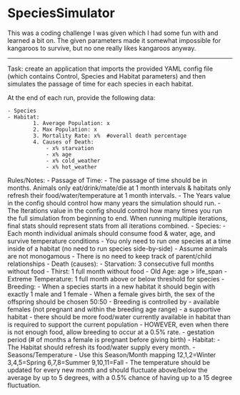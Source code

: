 SpeciesSimulator
================

This was a coding challenge I was given which I had some fun with and learned a bit on.  The given parameters made it somewhat impossible for kangaroos to survive, but no one really likes kangaroos anyway.
****************************


Task: create an application that imports the provided YAML config file (which contains Control, Species and Habitat parameters) and then simulates the passage of time for each species in each habitat.

At the end of each run, provide the following data:

	- Species
	- Habitat:
			1. Average Population: x
			2. Max Population: x
			3. Mortality Rate: x%  #overall death percentage
			4. Causes of Death:
				- x% starvation
				- x% age
				- x% cold_weather
				- x% hot_weather
		
Rules/Notes:
	- Passage of Time:
		- The passage of time should be in months.  Animals only eat/drink/mate/die at 1 month intervals & habitats only refresh their food/water/temperature at 1 month intervals.
		- The Years value in the config should control how many years the simulation should run.
		- The Iterations value in the config should control how many times you run the full simulation from beginning to end.  When running multiple iterations, final stats should represent stats from all iterations combined.
	- Species:
		- Each month individual animals should consume food & water, age, and survive temperature conditions
		- You only need to run one species at a time inside of a habitat (no need to run species side-by-side)
		- Assume animals are not monogamous
		- There is no need to keep track of parent/child relationships
		- Death (causes):
			- Starvation: 3 consecutive full months without food 
			- Thirst: 1 full month without food
			- Old Age: age > life_span
			- Extreme Temperature:  1 full month above or below threshold for species
		- Breeding:
			- When a species starts in a new habitat it should begin with exactly 1 male and 1 female
			- When a female gives birth, the sex of the offspring should be chosen 50:50
			- Breeding is controlled by
				- available females (not pregnant and within the breeding age range)
				- a supportive habitat
					- there should be more food/water currently available in habitat than is required to support the current population
					- HOWEVER, even when there is not enough food, allow breeding to occur at a 0.5% rate.
				- gestation period (# of months a female is pregnant before giving birth)
	- Habitat:
		- The Habitat should refresh its food/water supply every month.
		- Seasons/Temperature
			- Use this Season/Month mapping  12,1,2=Winter  3,4,5=Spring  6,7,8=Summer  9,10,11=Fall
			- The temperature should be updated for every new month and should fluctuate above/below the average by up to 5 degrees, with a 0.5% chance of having up to a 15 degree fluctuation.